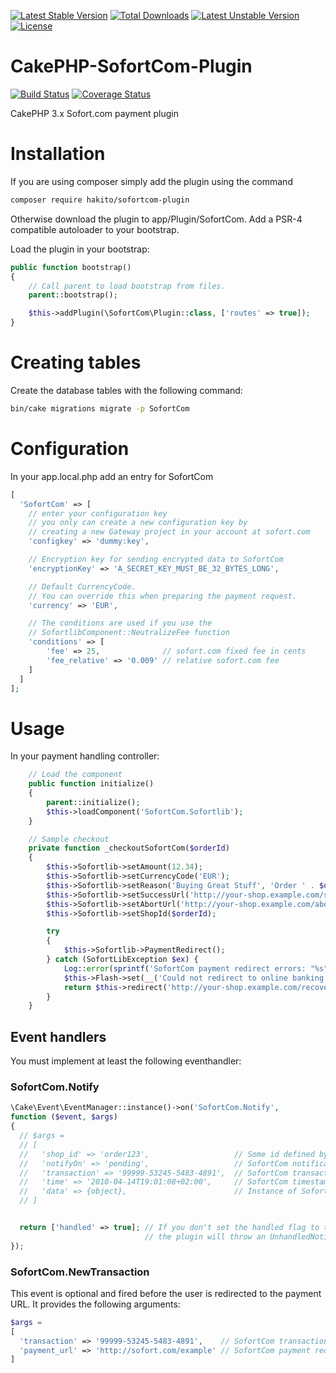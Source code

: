 [![Latest Stable Version](https://poser.pugx.org/hakito/cakephp-sofortcom-plugin/v/stable.svg)](https://packagist.org/packages/hakito/cakephp-sofortcom-plugin) [![Total Downloads](https://poser.pugx.org/hakito/cakephp-sofortcom-plugin/downloads.svg)](https://packagist.org/packages/hakito/cakephp-sofortcom-plugin) [![Latest Unstable Version](https://poser.pugx.org/hakito/cakephp-sofortcom-plugin/v/unstable.svg)](https://packagist.org/packages/hakito/cakephp-sofortcom-plugin) [![License](https://poser.pugx.org/hakito/cakephp-sofortcom-plugin/license.svg)](https://packagist.org/packages/hakito/cakephp-sofortcom-plugin)

# CakePHP-SofortCom-Plugin

[![Build Status](https://travis-ci.org/hakito/CakePHP-SofortCom-Plugin.svg?branch=master)](https://travis-ci.org/hakito/CakePHP-SofortCom-Plugin)
[![Coverage Status](https://coveralls.io/repos/github/hakito/CakePHP-SofortCom-Plugin/badge.svg?branch=master)](https://coveralls.io/github/hakito/CakePHP-SofortCom-Plugin?branch=master)

CakePHP 3.x Sofort.com payment plugin

# Installation

If you are using composer simply add the plugin using the command

```bash
composer require hakito/sofortcom-plugin
```

Otherwise download the plugin to app/Plugin/SofortCom. Add a PSR-4 compatible autoloader to your bootstrap.

Load the plugin in your bootstrap:

```php
public function bootstrap()
{
    // Call parent to load bootstrap from files.
    parent::bootstrap();

    $this->addPlugin(\SofortCom\Plugin::class, ['routes' => true]);
}
```

# Creating tables

Create the database tables with the following command:

```bash
bin/cake migrations migrate -p SofortCom
```

# Configuration

In your app.local.php add an entry for SofortCom

```php
[
  'SofortCom' => [
    // enter your configuration key
    // you only can create a new configuration key by
    // creating a new Gateway project in your account at sofort.com
    'configkey' => 'dummy:key',

    // Encryption key for sending encrypted data to SofortCom
    'encryptionKey' => 'A_SECRET_KEY_MUST_BE_32_BYTES_LONG',

    // Default CurrencyCode.
    // You can override this when preparing the payment request.
    'currency' => 'EUR',

    // The conditions are used if you use the
    // SofortlibComponent::NeutralizeFee function
    'conditions' => [
        'fee' => 25,              // sofort.com fixed fee in cents
        'fee_relative' => '0.009' // relative sofort.com fee
    ]
  ]
];
```

# Usage

In your payment handling controller:

```php
    // Load the component
    public function initialize()
    {
        parent::initialize();
        $this->loadComponent('SofortCom.Sofortlib');
    }

    // Sample checkout
    private function _checkoutSofortCom($orderId)
    {
        $this->Sofortlib->setAmount(12.34);
        $this->Sofortlib->setCurrencyCode('EUR');
        $this->Sofortlib->setReason('Buying Great Stuff', 'Order ' . $orderId); // Displayed as payment reason to the user
        $this->Sofortlib->setSuccessUrl('http://your-shop.example.com/success'); // The URL your clients are redirected upon success
        $this->Sofortlib->setAbortUrl('http://your-shop.example.com/abort'); // The URL your clients are redirected upon abort
        $this->Sofortlib->setShopId($orderId);

        try
        {
            $this->Sofortlib->PaymentRedirect();
        } catch (SofortLibException $ex) {
            Log::error(sprintf('SofortCom payment redirect errors: "%s"', var_export($ex->errors, true)));
            $this->Flash->set(__('Could not redirect to online banking (Error {0}). Please choose another payment method.', $ex->getMessage()));
            return $this->redirect('http://your-shop.example.com/recover');
        }
    }
```

## Event handlers

You must implement at least the following eventhandler:

### SofortCom.Notify

```php
\Cake\Event\EventManager::instance()->on('SofortCom.Notify',
function ($event, $args)
{
  // $args =
  // [
  //   'shop_id' => 'order123',                   // Some id defined by you upon payment initialization
  //   'notifyOn' => 'pending',                   // SofortCom notification URL suffix
  //   'transaction' => '99999-53245-5483-4891',  // SofortCom transaction id
  //   'time' => '2010-04-14T19:01:08+02:00',     // SofortCom timestamp of notification
  //   'data' => {object},                        // Instance of Sofort\SofortLib\TransactionData
  // ]


  return ['handled' => true]; // If you don't set the handled flag to true
                              // the plugin will throw an UnhandledNotificationException
});
```

### SofortCom.NewTransaction

This event is optional and fired before the user is redirected to the payment URL.
It provides the following arguments:

```php
$args =
[
  'transaction' => '99999-53245-5483-4891',    // SofortCom transaction id
  'payment_url' => 'http://sofort.com/example' // SofortCom payment redirect url
]
```
